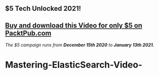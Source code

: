## $5 Tech Unlocked 2021!
[Buy and download this Video for only $5 on PacktPub.com](https://www.packtpub.com/product/mastering-elasticsearch-video/9781787127821)
-----
*The $5 campaign         runs from __December 15th 2020__ to __January 13th 2021.__*

# Mastering-ElasticSearch-Video-